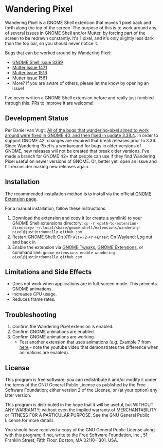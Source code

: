 # Wandering Pixel
Wandering Pixel is a GNOME Shell extension that moves 1 pixel back and forth along the top of the screen. The purpose of this is to work around any of several issues in GNOME Shell and/or Mutter, by forcing part of the screen to be redrawn constantly. It's 1 pixel, and it's only slightly less dark than the top bar, so you should never notice it.

Bugs that can be worked around by Wandering Pixel:
- [GNOME Shell issue 3369](https://gitlab.gnome.org/GNOME/gnome-shell/-/issues/3369)
- [Mutter issue 1471](https://gitlab.gnome.org/GNOME/mutter/-/issues/1471)
- [Mutter issue 1516](https://gitlab.gnome.org/GNOME/mutter/-/issues/1516)
- [Mutter issue 1561](https://gitlab.gnome.org/GNOME/mutter/-/issues/1561)
- More? If you are aware of others, please let me know by opening an issue!

I've never written a GNOME Shell extension before and really just fumbled through this. PRs to improve it are welcome!

## Development Status
Per Daniel van Vugt, [All of the bugs that wandering-pixel aimed to work around were fixed in GNOME 40, and then fixed in update 3.38.4](https://bugs.launchpad.net/ubuntu/+source/gnome-shell/+bug/1938352/comments/7). In order to support GNOME 42, changes are required that break releases prior to 3.36. Since Wandering Pixel is a workaround for bugs in older versions of GNOME, new releases will not be created that break older versions. I've made a branch for GNOME 42+ that people can use if they find Wandering Pixel useful on newer versions of GNOME. Or, better yet, open an issue and I'll reconsider making new releases again.

## Installation
The recommended installation method is to install via the official [GNOME Extension page](https://extensions.gnome.org/extension/4028/wandering-pixel/).

For a manual installation, follow these instructions:
1. Download the extension and copy it (or create a symlink) to your GNOME Shell extensions directory: `cp -r <path-to-extension-directory> ~/.local/share/gnome-shell/extensions/wandering-pixel@justinrdonnelly.github.com`
2. Restart GNOME Shell: On X11: `Alt`+`F2`&rarr;`r`&rarr;`Enter`; On Wayland: Log out and back in
3. Enable the extension via [GNOME Tweaks](https://wiki.gnome.org/Apps/Tweaks), [GNOME Extensions](https://gitlab.gnome.org/GNOME/gnome-shell/-/tree/master/subprojects/extensions-app), or command line: `gnome-extensions enable wandering-pixel@justinrdonnelly.github.com`

## Limitations and Side Effects
- Does not work when applications are in full-screen mode. This prevents GNOME animations.
- Increases CPU usage.
- Reduces frame rates.

## Troubleshooting
1. Confirm the Wandering Pixel extension is enabled.
2. Confirm GNOME animations are enabled.
3. Confirm GNOME animations are working.
   - Test another extension that uses animations (e.g. Example 7 from [here](https://gitlab.com/justperfection.channel/how-to-create-a-gnome-extension-documentation/-/tree/master/Examples) - note the youtube video that demonstrates the difference when animations are enabled).

## License
This program is free software; you can redistribute it and/or modify it under the terms of the GNU General Public License as published by the Free Software Foundation; either version 2 of the License, or (at your option) any later version.

This program is distributed in the hope that it will be useful, but WITHOUT ANY WARRANTY; without even the implied warranty of MERCHANTABILITY or FITNESS FOR A PARTICULAR PURPOSE. See the GNU General Public License for more details.

You should have received a copy of the GNU General Public License along with this program; if not, write to the Free Software Foundation, Inc., 51 Franklin Street, Fifth Floor, Boston, MA 02110-1301, USA.
